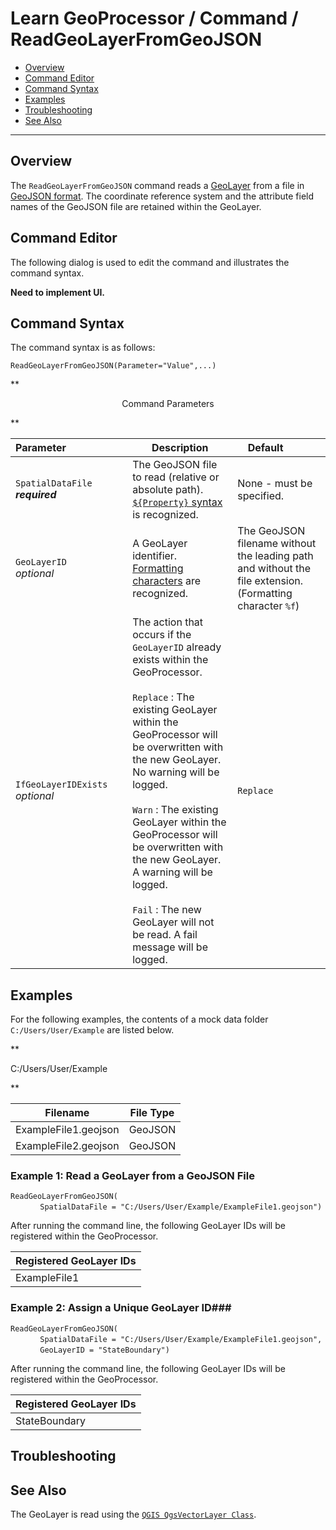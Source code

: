 # Learn GeoProcessor / Command / ReadGeoLayerFromGeoJSON #

* [Overview](#overview)
* [Command Editor](#command-editor)
* [Command Syntax](#command-syntax)
* [Examples](#examples)
* [Troubleshooting](#troubleshooting)
* [See Also](#see-also)

-------------------------

## Overview ##

The `ReadGeoLayerFromGeoJSON` command reads a [GeoLayer](../../introduction#geolayer) from a file in [GeoJSON format](../../spatial-data-format-ref/GeoJSON/GeoJSON). The coordinate reference system and the attribute field 
names of the GeoJSON file are retained within the GeoLayer.

## Command Editor ##

The following dialog is used to edit the command and illustrates the command syntax.

**Need to implement UI.**

## Command Syntax ##

The command syntax is as follows:

```text
ReadGeoLayerFromGeoJSON(Parameter="Value",...)
```
**<p style="text-align: center;">
Command Parameters
</p>**

|**Parameter**&nbsp;&nbsp;&nbsp;&nbsp;&nbsp;&nbsp;&nbsp;&nbsp;&nbsp;&nbsp;&nbsp;&nbsp;&nbsp;&nbsp;&nbsp;&nbsp;&nbsp;&nbsp;&nbsp;&nbsp;&nbsp; | **Description** | **Default**&nbsp;&nbsp;&nbsp;&nbsp;&nbsp;&nbsp;&nbsp;&nbsp;&nbsp;&nbsp; |
| --------------|-----------------|----------------- |
| `SpatialDataFile` <br>  **_required_**| The GeoJSON file to read (relative or absolute path). [`${Property}` syntax](../../input-formatting-ref/$property-syntax/$property-syntax.md) is recognized.| None - must be specified. |
| `GeoLayerID` <br> *optional*| A GeoLayer identifier. [Formatting characters](../../input-formatting-ref/formatting-characters/formatting-characters.md) are recognized.| The GeoJSON filename without the leading path and without the file extension. (Formatting character `%f`)|
|`IfGeoLayerIDExists`<br> *optional*|The action that occurs if the `GeoLayerID` already exists within the GeoProcessor. <br><br> `Replace` : The existing GeoLayer within the GeoProcessor will be overwritten with the new GeoLayer. No warning will be logged.<br><br> `Warn` : The existing GeoLayer within the GeoProcessor will be overwritten with the new GeoLayer. A warning will be logged. <br><br> `Fail` : The new GeoLayer will not be read. A fail message will be logged. | `Replace` | 


## Examples ##

For the following examples, the contents of a mock data folder `C:/Users/User/Example` are listed below.

**<p style="text-align: left;">
C:/Users/User/Example
</p>**

|Filename|File Type|
| ---- | ----|
| ExampleFile1.geojson  | GeoJSON	|
| ExampleFile2.geojson	| GeoJSON	|

### Example 1: Read a GeoLayer from a GeoJSON File ###

`ReadGeoLayerFromGeoJSON(`<br>
&nbsp;&nbsp;&nbsp;&nbsp;&nbsp;&nbsp;&nbsp;&nbsp;&nbsp;&nbsp;&nbsp;&nbsp;`SpatialDataFile = "C:/Users/User/Example/ExampleFile1.geojson")`<br>

After running the command line, the following GeoLayer IDs will be registered within the GeoProcessor. 

|Registered GeoLayer IDs|
|------|
|ExampleFile1|

### Example 2: Assign a Unique GeoLayer ID###

`ReadGeoLayerFromGeoJSON(` <br>
&nbsp;&nbsp;&nbsp;&nbsp;&nbsp;&nbsp;&nbsp;&nbsp;&nbsp;&nbsp;&nbsp;&nbsp;`SpatialDataFile = "C:/Users/User/Example/ExampleFile1.geojson",`<br>
&nbsp;&nbsp;&nbsp;&nbsp;&nbsp;&nbsp;&nbsp;&nbsp;&nbsp;&nbsp;&nbsp;&nbsp;`GeoLayerID = "StateBoundary")`<br>

After running the command line, the following GeoLayer IDs will be registered within the GeoProcessor. 

|Registered GeoLayer IDs|
|------|
|StateBoundary|


## Troubleshooting ##

## See Also ##

The GeoLayer is read using the [`QGIS QgsVectorLayer Class`](https://qgis.org/api/classQgsVectorLayer.html).
